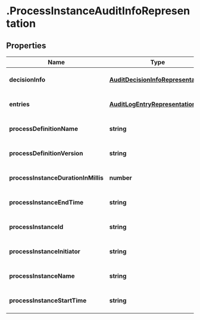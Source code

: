# .ProcessInstanceAuditInfoRepresentation

## Properties
Name | Type | Description | Notes
------------ | ------------- | ------------- | -------------
**decisionInfo** | [**AuditDecisionInfoRepresentation**](AuditDecisionInfoRepresentation.md) |  | [optional] [default to null]
**entries** | [**AuditLogEntryRepresentation[]**](AuditLogEntryRepresentation.md) |  | [optional] [default to null]
**processDefinitionName** | **string** |  | [optional] [default to null]
**processDefinitionVersion** | **string** |  | [optional] [default to null]
**processInstanceDurationInMillis** | **number** |  | [optional] [default to null]
**processInstanceEndTime** | **string** |  | [optional] [default to null]
**processInstanceId** | **string** |  | [optional] [default to null]
**processInstanceInitiator** | **string** |  | [optional] [default to null]
**processInstanceName** | **string** |  | [optional] [default to null]
**processInstanceStartTime** | **string** |  | [optional] [default to null]


